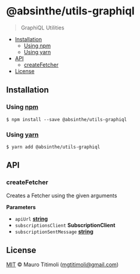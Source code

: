 # @absinthe/utils-graphiql

> GraphiQL Utilities

<!-- START doctoc generated TOC please keep comment here to allow auto update -->
<!-- DON'T EDIT THIS SECTION, INSTEAD RE-RUN doctoc TO UPDATE -->
<!-- END doctoc -->

- [Installation](#installation)
  - [Using npm](#using-npm)
  - [Using yarn](#using-yarn)
- [API](#api)
  - [createFetcher](#createfetcher)
- [License](#license)

<!-- END doctoc generated TOC please keep comment here to allow auto update -->

## Installation

### Using [npm](https://docs.npmjs.com/cli/npm)

    $ npm install --save @absinthe/utils-graphiql

### Using [yarn](https://yarnpkg.com)

    $ yarn add @absinthe/utils-graphiql

## API

<!-- Generated by documentation.js. Update this documentation by updating the source code. -->

### createFetcher

Creates a Fetcher using the given arguments

**Parameters**

-   `apiUrl` **[string](https://developer.mozilla.org/en-US/docs/Web/JavaScript/Reference/Global_Objects/String)** 
-   `subscriptionsClient` **SubscriptionClient** 
-   `subscriptionSentMessage` **[string](https://developer.mozilla.org/en-US/docs/Web/JavaScript/Reference/Global_Objects/String)** 

## License

[MIT](LICENSE.txt) :copyright: Mauro Titimoli (mgtitimoli@gmail.com)
